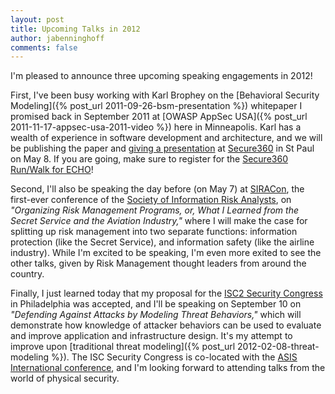 ```yaml
---
layout: post
title: Upcoming Talks in 2012
author: jabenninghoff
comments: false
---
```

I'm pleased to announce three upcoming speaking engagements in 2012!

First, I've been busy working with Karl Brophey on the [Behavioral
Security Modeling]({% post_url 2011-09-26-bsm-presentation %}) whitepaper I promised back in
September 2011 at [OWASP AppSec USA]({% post_url 2011-11-17-appsec-usa-2011-video %}) here in
Minneapolis. Karl has a wealth of experience in software development and
architecture, and we will be publishing the paper and [giving a
presentation](https://web.archive.org/web/20120608025300/http://secure360.org/attendees/workshop-descriptions/#BSM)
at [Secure360](https://web.archive.org/web/20120315014144/http://secure360.org/) in St Paul on May 8. If you are
going, make sure to register for the [Secure360 Run/Walk for
ECHO](https://web.archive.org/web/20130208142721/http://secure360.org/secure360-runwalk-for-echo-2/)!

Second, I'll also be speaking the day before (on May 7) at
[SIRACon](https://www.societyinforisk.org/posts/2012/Mar/siracon-2012/),
the first-ever conference of the [Society of Information Risk
Analysts](https://www.societyinforisk.org/), on *"Organizing Risk
Management Programs, or, What I Learned from the Secret Service and the
Aviation Industry,"* where I will make the case for splitting up risk
management into two separate functions: information protection (like the
Secret Service), and information safety (like the airline industry).
While I'm excited to be speaking, I'm even more exited to see the other
talks, given by Risk Management thought leaders from around the country.

Finally, I just learned today that my proposal for the [ISC2 Security
Congress](https://web.archive.org/web/20121203213221/https://www.isc2.org/Conferences.aspx) in Philadelphia was
accepted, and I'll be speaking on September 10 on *"Defending Against
Attacks by Modeling Threat Behaviors,"* which will demonstrate how
knowledge of attacker behaviors can be used to evaluate and improve
application and infrastructure design. It's my attempt to improve upon
[traditional threat modeling]({% post_url 2012-02-08-threat-modeling %}). The ISC Security
Congress is co-located with the [ASIS International
conference](https://web.archive.org/web/20121104064416/http://www.asis2012.org/Pages/Seminar-Home-Page.aspx), and I'm looking forward to
attending talks from the world of physical security.
